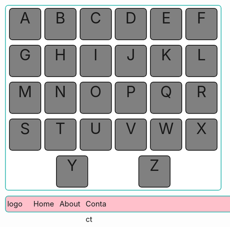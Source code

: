<!DOCTYPE html>
<html lang="en">
<head>
<meta charset="UTF-8" />
<meta http-equiv="X-UA-Compatible" content="IE=edge" />
<meta name="viewport" content="width=device-width,
initial-scale=1.0" />
<title>CSS Assignment</title>
<style>
#container {
    height: 600px;
    width: 700px;
    background-color: white;
    border: 2px solid lightseagreen;
    border-radius: 10px;
    display: flex;
    flex-wrap: wrap;
    justify-content: space-evenly;
    align-items: center;
    }
    .box {
    height: 100px;
    width: 100px;
    background-color: grey;
    border: 2px solid black;
    border-radius: 10px;
    font-size: 50px;
    text-align: center;
    }
    #navbar {
        height: 50px;
        width: 900px;
        background-color: pink;
        border: 2px solid lightseagreen;
        border-radius: 10px;
        display: flex;
        justify-content: flex-start;
        align-content: center;
        }
        .option {
        height: 50px;
        width: 80px;
        border-radius: 10px;
        margin-left: 5px;
        font-size: 24px;
        line-height: 50px;
        }
        </style>
</head>
<body>
<div id="container">
<div class="box">A</div>
<div class="box">B</div>
<div class="box">C</div>
<div class="box">D</div>
<div class="box">E</div>
<div class="box">F</div>
<div class="box">G</div>
<div class="box">H</div>
<div class="box">I</div>
<div class="box">J</div>
<div class="box">K</div>
<div class="box">L</div>
<div class="box">M</div>
<div class="box">N</div>
<div class="box">O</div>
<div class="box">P</div>
<div class="box">Q</div>
<div class="box">R</div>
<div class="box">S</div>
<div class="box">T</div>
<div class="box">U</div>
<div class="box">V</div>
<div class="box">W</div>
<div class="box">X</div>
<div class="box">Y</div>
<div class="box">Z</div>
</div>
<br>
<div id="navbar">
<div class="option">logo</div>
<div class="option">Home</div>
<div class="option">About</div>
<div class="option">Contact</div>
</div>
</body>
</html>
